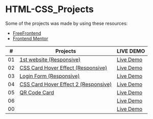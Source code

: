 # HTML-CSS_Projects
Some of the projects was made by using these resources:
- [FreeFrontend](https://freefrontend.com/)
- [Frontend Mentor](https://www.frontendmentor.io/)


| #  |     Projects          | LIVE DEMO |
| ------------- | -----------| ------    |
| 01 |[1st website (Responsive)](1st_website_(responsive)) | [Live Demo](https://responsive-website-001.netlify.app/)  |
| 02 |[CSS Card Hover Effect (Responsive)](CSS_Card-Hover_Effect) | [Live Demo](https://css-cards-hover-effect.netlify.app/)  |
| 03 |[Login Form (Responsive)](Login_form) | [Live Demo](https://log-in-form-01.netlify.app/)  |
| 04 |[CSS Card Hover Effect 2 (Responsive)](CSS_Card_Hover_Effect-2) | [Live Demo](https://css-cards-hover-effect-02.netlify.app/)  |
| 05 |[QR Code Card](QR-Code) | [Live Demo](https://qr-code-proj.netlify.app/)  |
| 06 |[]() | [Live Demo]()  |
| 00 |[]() | [Live Demo]()  |
